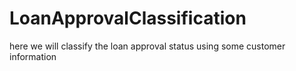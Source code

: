 # LoanApprovalClassification
here we will classify the loan approval status using some customer information
